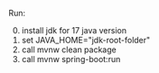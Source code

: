 Run:

0. install jdk for 17 java version
1. set JAVA_HOME="jdk-root-folder"
2. call mvnw clean package
3. call mvnw spring-boot:run
